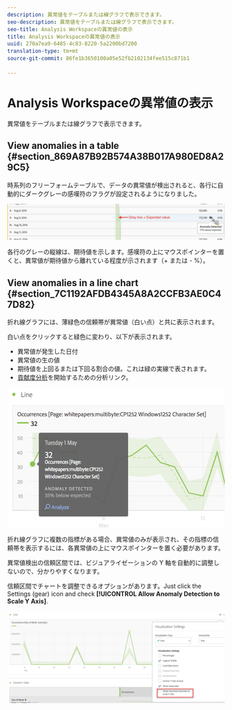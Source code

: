```yaml
---
description: 異常値をテーブルまたは線グラフで表示できます。
seo-description: 異常値をテーブルまたは線グラフで表示できます。
seo-title: Analysis Workspaceの異常値の表示
title: Analysis Workspaceの異常値の表示
uuid: 270a7ea9-6485-4c83-8220-5a2200bd7200
translation-type: tm+mt
source-git-commit: 86fe1b3650100a05e52fb2102134fee515c871b1

---
```



# Analysis Workspaceの異常値の表示

異常値をテーブルまたは線グラフで表示できます。

## View anomalies in a table {#section_869A87B92B574A38B017A980ED8A29C5}

時系列のフリーフォームテーブルで、データの異常値が検出されると、各行に自動的にダークグレーの感嘆符のフラグが設定されるようになりました。

![](assets/anomaly_detected.png)

各行のグレーの縦線は、期待値を示します。感嘆符の上にマウスポインターを置くと、異常値が期待値から離れている程度が示されます（+ または - %）。

## View anomalies in a line chart {#section_7C1192AFDB4345A8A2CCFB3AE0C47D82}

折れ線グラフには、薄緑色の信頼帯が異常値（白い点）と共に表示されます。

白い点をクリックすると緑色に変わり、以下が表示されます。

* 異常値が発生した日付
* 異常値の生の値
* 期待値を上回るまたは下回る割合の値。これは緑の実線で表されます。
* [貢献度分析](../../../../analyze/analysis-workspace/virtual-analyst/contribution-analysis/ca-tokens.md)を開始するための分析リンク。

![](assets/anomaly_linechart.png)

折れ線グラフに複数の指標がある場合、異常値のみが表示され、その指標の信頼帯を表示するには、各異常値の上にマウスポインターを置く必要があります。

異常値検出の信頼区間では、ビジュアライゼーションの Y 軸を自動的に調整しないので、分かりやすくなります。

信頼区間でチャートを調整できるオプションがあります。Just click the Settings (gear) icon and check **[!UICONTROL Allow Anomaly Detection to Scale Y Axis]**.

![](assets/scale-y-axis.png)

